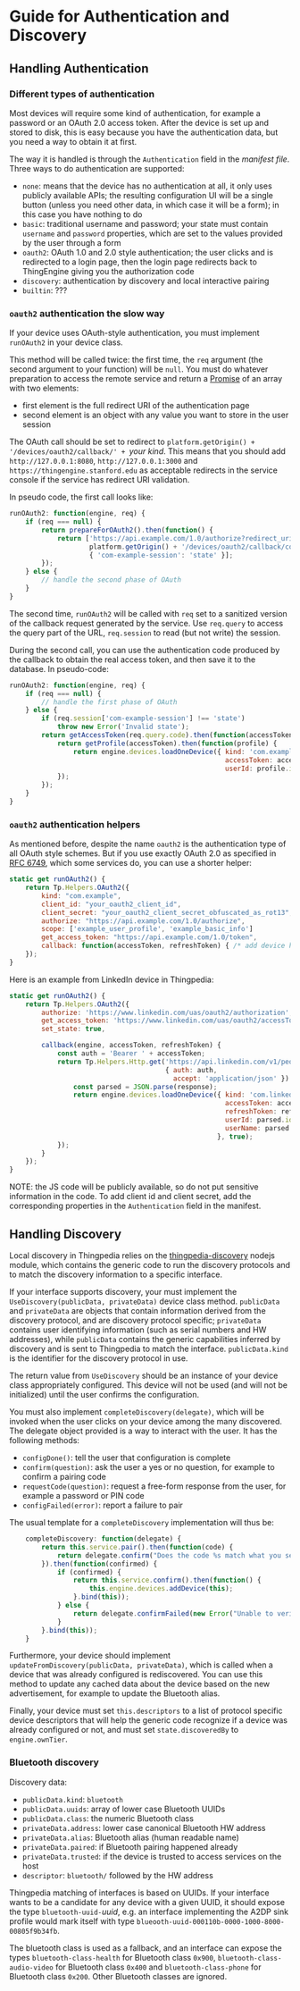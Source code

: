 # Guide for Authentication and Discovery

## Handling Authentication

### Different types of authentication

Most devices will require some kind of authentication, for example a password or an OAuth 2.0
access token. After the device is set up and stored to disk, this is easy because you have
the authentication data, but you need a way to obtain it at first.

The way it is handled is through the `Authentication` field in the _manifest file_.
Three ways to do authentication are supported:

- `none`: means that the device has no authentication at all, it only uses publicly available APIs;
the resulting configuration UI will be a single button (unless you need other data,
in which case it will be a form); in this case you have nothing to do
- `basic`: traditional username and password; your state must contain `username` and `password`
properties, which are set to the values provided by the user through a form
- `oauth2`: OAuth 1.0 and 2.0 style authentication; the user clicks and is redirected to a login
page, then the login page redirects back to ThingEngine giving you the authorization code
- `discovery`: authentication by discovery and local interactive pairing
- `builtin`: ???

### `oauth2` authentication the slow way

If your device uses OAuth-style authentication, you must implement `runOAuth2` in your
device class.

This method will be called twice: the first time, the `req` argument (the second argument
to your function) will be `null`. You must do whatever preparation to access the remote
service and return a [Promise](https://www.promisejs.org/) of an array with two elements:

- first element is the full redirect URI of the authentication page
- second element is an object with any value you want to store in the user session

The OAuth call should be set to redirect to `platform.getOrigin() +
'/devices/oauth2/callback/' + `_your kind_. This means that you should
add `http://127.0.0.1:8080`, `http://127.0.0.1:3000` and
`https://thingengine.stanford.edu` as acceptable redirects in the
service console if the service has redirect URI validation.

In pseudo code, the first call looks like:

```javascript
runOAuth2: function(engine, req) {
    if (req === null) {
        return prepareForOAuth2().then(function() {
            return ['https://api.example.com/1.0/authorize?redirect_uri=' +
                    platform.getOrigin() + '/devices/oauth2/callback/com.example',
                    { 'com-example-session': 'state' }];
        });
    } else {
        // handle the second phase of OAuth
    }
}
```

The second time, `runOAuth2` will be called with `req` set to a sanitized version of
the callback request generated by the service. Use `req.query` to access the query part
of the URL, `req.session` to read (but not write) the session.

During the second call, you can use the authentication code produced by the callback
to obtain the real access token, and then save it to the database. In pseudo-code:

```javascript
runOAuth2: function(engine, req) {
    if (req === null) {
        // handle the first phase of OAuth
    } else {
        if (req.session['com-example-session'] !== 'state')
            throw new Error('Invalid state');
        return getAccessToken(req.query.code).then(function(accessToken, refreshToken) {
            return getProfile(accessToken).then(function(profile) {
                return engine.devices.loadOneDevice({ kind: 'com.example',
                                                      accessToken: accessToken,
                                                      userId: profile.id });
            });
        });
    }
}
```

### `oauth2` authentication helpers

As mentioned before, despite the name `oauth2` is the authentication type of
all OAuth style schemes. But if you use exactly OAuth 2.0 as specified in
[RFC 6749](https://tools.ietf.org/html/rfc6749), which some services do, you
can use a shorter helper:

```javascript
static get runOAuth2() {
    return Tp.Helpers.OAuth2({
        kind: "com.example",
        client_id: "your_oauth2_client_id",
        client_secret: "your_oauth2_client_secret_obfuscated_as_rot13",
        authorize: "https://api.example.com/1.0/authorize",
        scope: ['example_user_profile', 'example_basic_info']
        get_access_token: "https://api.example.com/1.0/token",
        callback: function(accessToken, refreshToken) { /* add device here */ }
    });
}
```

Here is an example from LinkedIn device in Thingpedia:
```javascript
static get runOAuth2() {
    return Tp.Helpers.OAuth2({
        authorize: 'https://www.linkedin.com/uas/oauth2/authorization',
        get_access_token: 'https://www.linkedin.com/uas/oauth2/accessToken',
        set_state: true,

        callback(engine, accessToken, refreshToken) {
            const auth = 'Bearer ' + accessToken;
            return Tp.Helpers.Http.get('https://api.linkedin.com/v1/people/~:(id,formatted-name)?format=json',
                                       { auth: auth,
                                         accept: 'application/json' }).then((response) => {
                const parsed = JSON.parse(response);
                return engine.devices.loadOneDevice({ kind: 'com.linkedin',
                                                      accessToken: accessToken,
                                                      refreshToken: refreshToken,
                                                      userId: parsed.id,
                                                      userName: parsed.formattedName
                                                    }, true);
            });
        }
    });
}
```

NOTE: the JS code will be publicly available, so do not put sensitive information in the code. 
To add client id and client secret, add the corresponding properties in the `Authentication` field 
in the manifest.



## Handling Discovery

Local discovery in Thingpedia relies on the
[thingpedia-discovery](https://github.com/Stanford-IoT-Lab/thingpedia-discovery)
nodejs module, which contains the generic code to run the discovery protocols and
to match the discovery information to a specific interface.

If your interface supports discovery, your must implement the
`UseDiscovery(publicData, privateData)` device class method. `publicData` and
`privateData` are objects that contain information derived from the discovery
protocol, and are discovery protocol specific; `privateData` contains user
identifying information (such as serial numbers and HW addresses), while `publicData`
contains the generic capabilities inferred by discovery and is sent to Thingpedia
to match the interface. `publicData.kind` is the identifier for the discovery
protocol in use.

The return value from `UseDiscovery` should be an instance of your device class
appropriately configured. This device will not be used (and will not be initialized)
until the user confirms the configuration.

You must also implement `completeDiscovery(delegate)`, which will be invoked when the
user clicks on your device among the many discovered. The delegate object provided
is a way to interact with the user. It has the following methods:

- `configDone()`: tell the user that configuration is complete
- `confirm(question)`: ask the user a yes or no question, for example to confirm a
   pairing code
- `requestCode(question)`: request a free-form response from the user, for example
   a password or PIN code
- `configFailed(error)`: report a failure to pair

The usual template for a `completeDiscovery` implementation will thus be:

```javascript
    completeDiscovery: function(delegate) {
    	return this.service.pair().then(function(code) {
    	    return delegate.confirm("Does the code %s match what you see on the device?".format(code));
    	}).then(function(confirmed) {
    	    if (confirmed) {
    	    	return this.service.confirm().then(function() {
    	    	    this.engine.devices.addDevice(this);
    	    	}.bind(this));
    	    } else {
    	    	return delegate.confirmFailed(new Error("Unable to verify pairing code"));
    	    }
    	}.bind(this));
    }
```

Furthermore, your device should implement `updateFromDiscovery(publicData, privateData)`,
which is called when a device that was already configured is rediscovered. You
can use this method to update any cached data about the device based on the
new advertisement, for example to update the Bluetooth alias.

Finally, your device must set `this.descriptors` to a list of protocol specific
device descriptors that will help the generic code recognize if a device was
already configured or not, and must set `state.discoveredBy` to `engine.ownTier`.

### Bluetooth discovery

Discovery data:

- `publicData.kind`: `bluetooth`
- `publicData.uuids`: array of lower case Bluetooth UUIDs
- `publicData.class`: the numeric Bluetooth class
- `privateData.address`: lower case canonical Bluetooth HW address
- `privateData.alias`: Bluetooth alias (human readable name)
- `privateData.paired`: if Bluetooth pairing happened already
- `privateData.trusted`: if the device is trusted to access services on the host
- `descriptor`: `bluetooth/` followed by the HW address

Thingpedia matching of interfaces is based on UUIDs.
If your interface wants to be a candidate for any device with a given UUID, it
should expose the type `bluetooth-uuid-`_uuid_, e.g. an interface implementing
the A2DP sink profile  would mark itself
with type `blueooth-uuid-000110b-0000-1000-8000-00805f9b34fb`.

The bluetooth class is used as a fallback, and an interface can expose the types
`bluetooth-class-health` for Bluetooth class `0x900`, `bluetooth-class-audio-video`
for Bluetooth class `0x400` and `bluetooth-class-phone` for Bluetooth class `0x200`.
Other Bluetooth classes are ignored.
